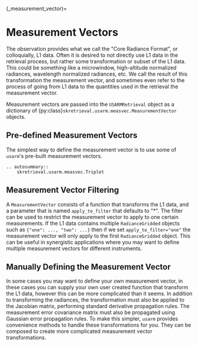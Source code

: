 (_measurement_vector)=
# Measurement Vectors
The observation provides what we call the "Core Radiance Format", or colloquially, L1 data.
Often it is desired to not directly use L1 data in the retrieval process, but rather some transformation or subset of the L1 data.
This could be something like a microwindow, high-altitude normalized radiances, wavelength normalized radiances, etc.
We call the result of this transformation the measurement vector, and sometimes even refer to the process of going from L1 data
to the quantities used in the retrieval the measurement vector.

Measurement vectors are passed into the `USARMRetrieval` object as a dictionary of {py:class}`skretrieval.usarm.measvec.MeasurementVector`
objects.

## Pre-defined Measurement Vectors
The simplest way to define the measurement vector is to use some of `usarm`'s pre-built measurement vectors.

```{eval-rst}
.. autosummary::
    skretrieval.usarm.measvec.Triplet
```

## Measurement Vector Filtering
A `MeasurementVector` consists of a function that transforms the L1 data, and a parameter that
is named `apply_to_filter` that defaults to "*".  The filter can be used to restrict the measurement
vector to apply to one certain measurements.  If the L1 data contains multiple `RadianceGridded` objects
such as `{"one": ..., "two": ...}` then if we set `apply_to_filter="one"` the measurement vector
will only apply to the first `RadianceGridded` object.  This can be useful in synergistic applications where
you may want to define multiple measurement vectors for different instruments.

## Manually Defining the Measurement Vector
In some cases you may want to define your own measurement vector, in these cases you can supply your own
user created function that transform the L1 data, however this can be more complicated than it seems.
In addition to transforming the radiances, the transformation must also be applied to the Jacobian matrix, performing standard derivative propagation rules.
The measurement error covariance matrix must also be propagated using Gaussian error propagation rules.
To make this simpler, `usarm` provides convenience methods to handle these transformations for you.
They can be composed to create more complicated measurement vector transformations.
